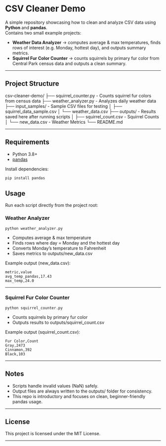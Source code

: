 # CSV Cleaner Demo

A simple repository showcasing how to clean and analyze CSV data using **Python** and **pandas**.  
Contains two small example projects:

- **Weather Data Analyzer** → computes average & max temperatures, finds rows of interest (e.g. Monday, hottest day), and outputs summary metrics.  
- **Squirrel Fur Color Counter** → counts squirrels by primary fur color from Central Park census data and outputs a clean summary.

---

## Project Structure
csv-cleaner-demo/
├── squirrel_counter.py             - Counts squirrel fur colors from census data
├── weather_analyzer.py             - Analyzes daily weather data
├── input_samples/                  - Sample CSV files for testing
│   ├── squirrel_data_sample.csv
│   └── weather_data.csv
├── outputs/                        - Results saved here after running scripts
│   ├── squirrel_count.csv          - Squirrel Counts
│   └── new_data.csv                - Weather Metrics
└── README.md

---

## Requirements

- Python 3.8+
- [pandas](https://pandas.pydata.org/)  

Install dependencies:
```bash
pip install pandas
```

## Usage

Run each script directly from the project root:

### Weather Analyzer
```
python weather_analyzer.py
```
- Computes average & max temperature
- Finds rows where day = Monday and the hottest day
- Converts Monday’s temperature to Fahrenheit
- Saves metrics to outputs/new_data.csv


Example output (new_data.csv):
```
metric,value
avg_temp_pandas,17.43
max_temp,24.0
```

---

### Squirrel Fur Color Counter
```
python squirrel_counter.py
```
- Counts squirrels by primary fur color
- Outputs results to outputs/squirrel_count.csv


Example output (squirrel_count.csv):
```
Fur Color,Count
Gray,2473
Cinnamon,392
Black,103
```

---

## Notes

- Scripts handle invalid values (NaN) safely.
- Output files are always written to the outputs/ folder for consistency.
- This repo is introductory and focuses on clean, beginner-friendly pandas usage.



---

## License

This project is licensed under the MIT License.

---